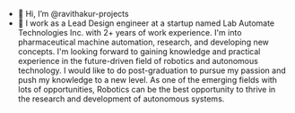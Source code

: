 - 👋 Hi, I’m @ravithakur-projects
- 👀 I work as a Lead Design engineer at a startup named Lab Automate Technologies Inc. with 2+ years of work experience. I'm into pharmaceutical machine automation, research, and developing new concepts. I'm looking forward to gaining knowledge and practical experience in the future-driven field of robotics and autonomous technology. I would like to do post-graduation to pursue my passion and push my knowledge to a new level. As one of the emerging fields with lots of opportunities, Robotics can be the best opportunity to thrive in the research and development of autonomous systems. 
